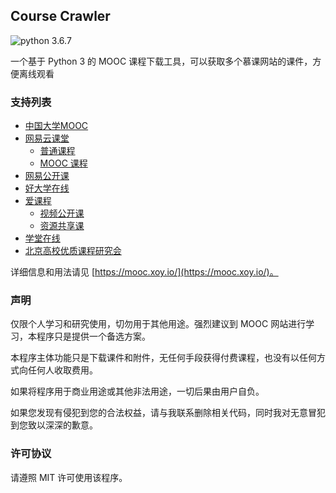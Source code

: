 ## Course Crawler

![python 3.6.7](https://img.shields.io/badge/python-3.6.7-green?style=flat-square&logo=python)

一个基于 Python 3 的 MOOC 课程下载工具，可以获取多个慕课网站的课件，方便离线观看

### 支持列表

- [中国大学MOOC](https://www.icourse163.org/)
- [网易云课堂](http://study.163.com/)
   - [普通课程](http://study.163.com/)
   - [MOOC 课程](http://mooc.study.163.com/)
- [网易公开课](https://open.163.com/)
- [好大学在线](https://www.cnmooc.org/)
- [爱课程](http://www.icourses.cn/)
   - [视频公开课](http://www.icourses.cn/cuoc/)
   - [资源共享课](http://www.icourses.cn/mooc/)
- [学堂在线](http://www.xuetangx.com/)
- [北京高校优质课程研究会](http://www.livedu.com.cn/)

详细信息和用法请见 [https://mooc.xoy.io/](https://mooc.xoy.io/)。

### 声明

仅限个人学习和研究使用，切勿用于其他用途。强烈建议到 MOOC 网站进行学习，本程序只是提供一个备选方案。

本程序主体功能只是下载课件和附件，无任何手段获得付费课程，也没有以任何方式向任何人收取费用。

如果将程序用于商业用途或其他非法用途，一切后果由用户自负。

如果您发现有侵犯到您的合法权益，请与我联系删除相关代码，同时我对无意冒犯到您致以深深的歉意。

### 许可协议

请遵照 MIT 许可使用该程序。
